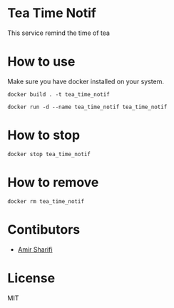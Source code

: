 # Tea Time Notif
This service remind the time of tea



# How to use
Make sure you have docker installed on your system.

`docker build . -t tea_time_notif`

`docker run -d --name tea_time_notif tea_time_notif`

# How to stop
`docker stop tea_time_notif`

# How to remove
`docker rm tea_time_notif`

# Contibutors
- [Amir Sharifi](a-sharifi.ir)

# License
MIT
